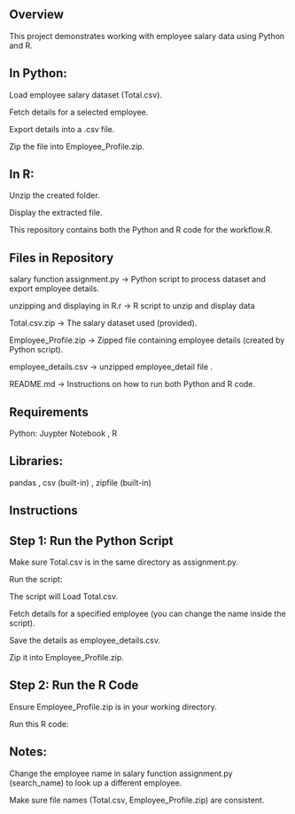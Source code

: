 ## Overview
This project demonstrates working with employee salary data using Python and R.

## In Python:

Load employee salary dataset (Total.csv).

Fetch details for a selected employee.

Export details into a .csv file.

Zip the file into Employee_Profile.zip.

## In R:
Unzip the created folder.

Display the extracted file.

This repository contains both the Python and R code for the workflow.R.

## Files in Repository

salary  function assignment.py → Python script to process dataset and export employee details.

unzipping and displaying in R.r → R script to unzip and display data

Total.csv.zip → The salary dataset used (provided).

Employee_Profile.zip → Zipped file containing employee details (created by Python script).

employee_details.csv → unzipped employee_detail file  .

README.md → Instructions on how to run both Python and R code.

## Requirements
Python:
Juypter Notebook
, R

## Libraries:
pandas
, csv (built-in)
, zipfile (built-in)



## Instructions

## Step 1: Run the Python Script

Make sure Total.csv is in the same directory as assignment.py.

Run the script:

The script will Load Total.csv.

Fetch details for a specified employee (you can change the name inside the script).

Save the details as employee_details.csv.

Zip it into Employee_Profile.zip.


## Step 2: Run the R Code

Ensure Employee_Profile.zip is in your working directory.

Run this R code:

## Notes:

Change the employee name in salary function assignment.py (search_name) to look up a different employee.

Make sure file names (Total.csv, Employee_Profile.zip) are consistent.
